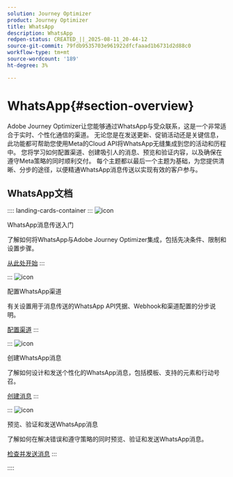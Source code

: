 ```yaml
---
solution: Journey Optimizer
product: Journey Optimizer
title: WhatsApp
description: WhatsApp
redpen-status: CREATED_||_2025-08-11_20-44-12
source-git-commit: 79fdb9535703e961922dfcfaaad1b6731d2d88c0
workflow-type: tm+mt
source-wordcount: '189'
ht-degree: 3%

---
```



# WhatsApp{#section-overview}

Adobe Journey Optimizer让您能够通过WhatsApp与受众联系，这是一个非常适合于实时、个性化通信的渠道。 无论您是在发送更新、促销活动还是关键信息，此功能都可帮助您使用Meta的Cloud API将WhatsApp无缝集成到您的活动和历程中。 您将学习如何配置渠道、创建吸引人的消息、预览和验证内容，以及确保在遵守Meta策略的同时顺利交付。 每个主题都以最后一个主题为基础，为您提供清晰、分步的途径，以便精通WhatsApp消息传送以实现有效的客户参与。

## WhatsApp文档

:::: landing-cards-container
:::
![icon](https://cdn.experienceleague.adobe.com/icons/circle-play.svg)

WhatsApp消息传送入门

了解如何将WhatsApp与Adobe Journey Optimizer集成，包括先决条件、限制和设置步骤。

[从此处开始](../using/whatsapp/get-started-whatsapp.md)
:::

:::
![icon](https://cdn.experienceleague.adobe.com/icons/gear.svg)

配置WhatsApp渠道

有关设置用于消息传送的WhatsApp API凭据、Webhook和渠道配置的分步说明。

[配置渠道](../using/whatsapp/whatsapp-configuration.md)
:::

:::
![icon](https://cdn.experienceleague.adobe.com/icons/list-check.svg)

创建WhatsApp消息

了解如何设计和发送个性化的WhatsApp消息，包括模板、支持的元素和行动号召。

[创建消息](../using/whatsapp/create-whatsapp.md)
:::

:::
![icon](https://cdn.experienceleague.adobe.com/icons/check-circle.svg)

预览、验证和发送WhatsApp消息

了解如何在解决错误和遵守策略的同时预览、验证和发送WhatsApp消息。

[检查并发送消息](../using/whatsapp/send-whatsapp.md)
:::

::::
